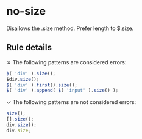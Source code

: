 # no-size

Disallows the .size method. Prefer length to $.size.

## Rule details

✗ The following patterns are considered errors:
```js
$( 'div' ).size();
$div.size();
$( 'div' ).first().size();
$( 'div' ).append( $( 'input' ).size() );
```

✓ The following patterns are not considered errors:
```js
size();
[].size();
div.size();
div.size;
```
